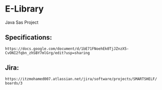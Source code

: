 # E-Library
Java Sas Project

## Specifications:

```https://docs.google.com/document/d/1bE71FNoehEk0TjJZnzX5-CvONI2fqbn_zhSBY7mlGrg/edit?usp=sharing```

## Jira:

```https://itzmohamed007.atlassian.net/jira/software/projects/SMARTSHELF/boards/3```